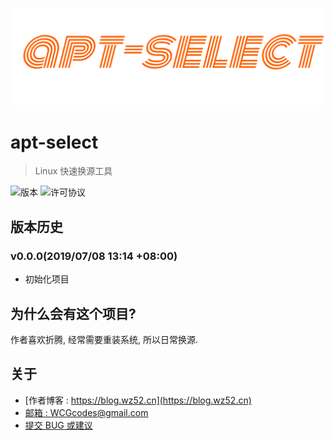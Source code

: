 
![logo][1]

# apt-select

>  Linux 快速换源工具

![版本][2] ![许可协议][3]

## 版本历史

### v0.0.0(2019/07/08 13:14 +08:00)

 - 初始化项目



## 为什么会有这个项目?

作者喜欢折腾, 经常需要重装系统, 所以日常换源.



## 关于

 - [作者博客 : https://blog.wz52.cn](https://blog.wz52.cn)
 - [邮箱 : WCGcodes@gmail.com](mailto:wcgcodes@gmail.com)
 - [提交 BUG 或建议](https://github.com/wzblog/apt-select/issues)

[1]: ./apt-select.png
[2]: https://img.shields.io/badge/apt--select-v0.0.0-blue.svg
[3]: https://img.shields.io/badge/license-MIT-blue.svg


